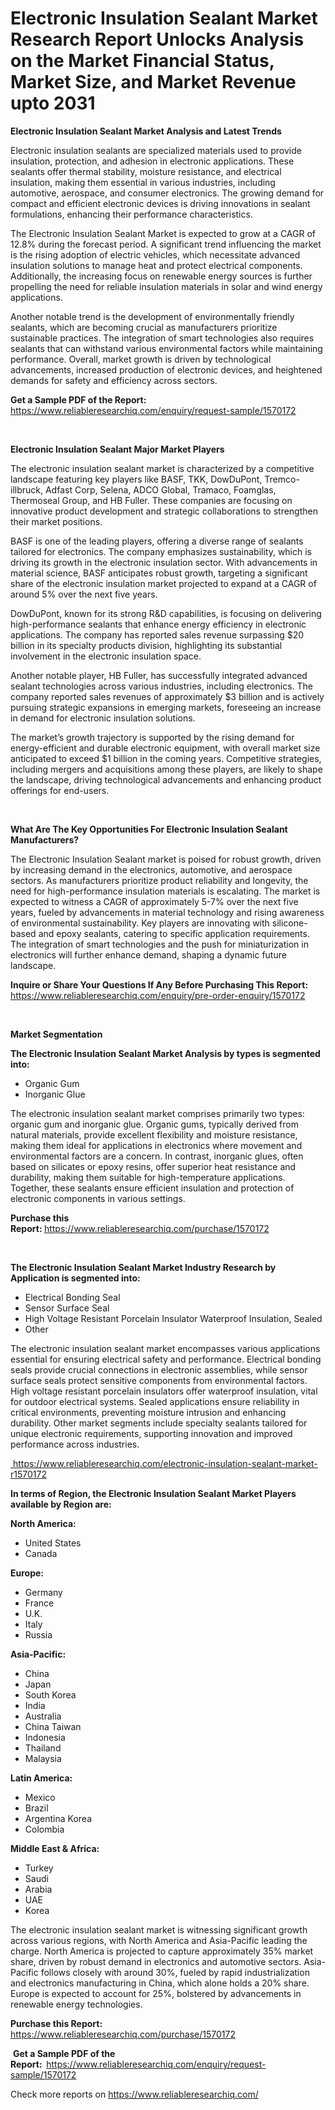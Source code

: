 <p><h1>Electronic Insulation Sealant Market Research Report Unlocks Analysis on the Market Financial Status, Market Size, and Market Revenue upto 2031</h1></p><p><strong>Electronic Insulation Sealant Market Analysis and Latest Trends</strong></p>
<p><p>Electronic insulation sealants are specialized materials used to provide insulation, protection, and adhesion in electronic applications. These sealants offer thermal stability, moisture resistance, and electrical insulation, making them essential in various industries, including automotive, aerospace, and consumer electronics. The growing demand for compact and efficient electronic devices is driving innovations in sealant formulations, enhancing their performance characteristics.</p><p>The Electronic Insulation Sealant Market is expected to grow at a CAGR of 12.8% during the forecast period. A significant trend influencing the market is the rising adoption of electric vehicles, which necessitate advanced insulation solutions to manage heat and protect electrical components. Additionally, the increasing focus on renewable energy sources is further propelling the need for reliable insulation materials in solar and wind energy applications.</p><p>Another notable trend is the development of environmentally friendly sealants, which are becoming crucial as manufacturers prioritize sustainable practices. The integration of smart technologies also requires sealants that can withstand various environmental factors while maintaining performance. Overall, market growth is driven by technological advancements, increased production of electronic devices, and heightened demands for safety and efficiency across sectors.</p></p>
<p><strong>Get a Sample PDF of the Report:&nbsp;</strong> <a href="https://www.reliableresearchiq.com/enquiry/request-sample/1570172?utm_campaign=1896&utm_medium=2&utm_source=Github&utm_content=ia&utm_term=29122024&utm_id=electronic-insulation-sealant">https://www.reliableresearchiq.com/enquiry/request-sample/1570172</a></p>
<p>&nbsp;</p>
<p><strong>Electronic Insulation Sealant Major Market Players</strong></p>
<p><p>The electronic insulation sealant market is characterized by a competitive landscape featuring key players like BASF, TKK, DowDuPont, Tremco-illbruck, Adfast Corp, Selena, ADCO Global, Tramaco, Foamglas, Thermoseal Group, and HB Fuller. These companies are focusing on innovative product development and strategic collaborations to strengthen their market positions.</p><p>BASF is one of the leading players, offering a diverse range of sealants tailored for electronics. The company emphasizes sustainability, which is driving its growth in the electronic insulation sector. With advancements in material science, BASF anticipates robust growth, targeting a significant share of the electronic insulation market projected to expand at a CAGR of around 5% over the next five years.</p><p>DowDuPont, known for its strong R&D capabilities, is focusing on delivering high-performance sealants that enhance energy efficiency in electronic applications. The company has reported sales revenue surpassing $20 billion in its specialty products division, highlighting its substantial involvement in the electronic insulation space. </p><p>Another notable player, HB Fuller, has successfully integrated advanced sealant technologies across various industries, including electronics. The company reported sales revenues of approximately $3 billion and is actively pursuing strategic expansions in emerging markets, foreseeing an increase in demand for electronic insulation solutions.</p><p>The market’s growth trajectory is supported by the rising demand for energy-efficient and durable electronic equipment, with overall market size anticipated to exceed $1 billion in the coming years. Competitive strategies, including mergers and acquisitions among these players, are likely to shape the landscape, driving technological advancements and enhancing product offerings for end-users.</p></p>
<p>&nbsp;</p>
<p><strong>What Are The Key Opportunities For Electronic Insulation Sealant Manufacturers?</strong></p>
<p><p>The Electronic Insulation Sealant market is poised for robust growth, driven by increasing demand in the electronics, automotive, and aerospace sectors. As manufacturers prioritize product reliability and longevity, the need for high-performance insulation materials is escalating. The market is expected to witness a CAGR of approximately 5-7% over the next five years, fueled by advancements in material technology and rising awareness of environmental sustainability. Key players are innovating with silicone-based and epoxy sealants, catering to specific application requirements. The integration of smart technologies and the push for miniaturization in electronics will further enhance demand, shaping a dynamic future landscape.</p></p>
<p><strong>Inquire or Share Your Questions If Any Before Purchasing This Report:</strong> <a href="https://www.reliableresearchiq.com/enquiry/pre-order-enquiry/1570172?utm_campaign=1896&utm_medium=2&utm_source=Github&utm_content=ia&utm_term=29122024&utm_id=electronic-insulation-sealant">https://www.reliableresearchiq.com/enquiry/pre-order-enquiry/1570172</a></p>
<p>&nbsp;</p>
<p><strong>Market Segmentation</strong></p>
<p><strong>The Electronic Insulation Sealant Market Analysis by types is segmented into:</strong></p>
<p><ul><li>Organic Gum</li><li>Inorganic Glue</li></ul></p>
<p><p>The electronic insulation sealant market comprises primarily two types: organic gum and inorganic glue. Organic gums, typically derived from natural materials, provide excellent flexibility and moisture resistance, making them ideal for applications in electronics where movement and environmental factors are a concern. In contrast, inorganic glues, often based on silicates or epoxy resins, offer superior heat resistance and durability, making them suitable for high-temperature applications. Together, these sealants ensure efficient insulation and protection of electronic components in various settings.</p></p>
<p><strong>Purchase this Report:&nbsp;</strong><a href="https://www.reliableresearchiq.com/purchase/1570172?utm_campaign=1896&utm_medium=2&utm_source=Github&utm_content=ia&utm_term=29122024&utm_id=electronic-insulation-sealant">https://www.reliableresearchiq.com/purchase/1570172</a></p>
<p>&nbsp;</p>
<p><strong>The Electronic Insulation Sealant Market Industry Research by Application is segmented into:</strong></p>
<p><ul><li>Electrical Bonding Seal</li><li>Sensor Surface Seal</li><li>High Voltage Resistant Porcelain Insulator Waterproof Insulation, Sealed</li><li>Other</li></ul></p>
<p><p>The electronic insulation sealant market encompasses various applications essential for ensuring electrical safety and performance. Electrical bonding seals provide crucial connections in electronic assemblies, while sensor surface seals protect sensitive components from environmental factors. High voltage resistant porcelain insulators offer waterproof insulation, vital for outdoor electrical systems. Sealed applications ensure reliability in critical environments, preventing moisture intrusion and enhancing durability. Other market segments include specialty sealants tailored for unique electronic requirements, supporting innovation and improved performance across industries.</p></p>
<p><a href="https://www.reliableresearchiq.com/electronic-insulation-sealant-market-r1570172?utm_campaign=1896&utm_medium=2&utm_source=Github&utm_content=ia&utm_term=29122024&utm_id=electronic-insulation-sealant">&nbsp;https://www.reliableresearchiq.com/electronic-insulation-sealant-market-r1570172</a></p>
<p><strong>In terms of Region, the Electronic Insulation Sealant Market Players available by Region are:</strong></p>
<p>
    <p> <strong> North America: </strong>
        <ul>
            <li>United States</li>
            <li>Canada</li>
        </ul>
        </p> 
    <p> <strong> Europe: </strong>
        <ul>
            <li>Germany</li>
            <li>France</li>
            <li>U.K.</li>
            <li>Italy</li>
            <li>Russia</li>
        </ul>
        </p> 
    <p> <strong> Asia-Pacific: </strong>
        <ul>
            <li>China</li>
            <li>Japan</li>
            <li>South Korea</li>
            <li>India</li>
            <li>Australia</li>
            <li>China Taiwan</li>
            <li>Indonesia</li>
            <li>Thailand</li>
            <li>Malaysia</li>
        </ul>
        </p> 
    <p> <strong> Latin America: </strong>
        <ul>
            <li>Mexico</li>
            <li>Brazil</li>
            <li>Argentina Korea</li>
            <li>Colombia</li>
        </ul>
        </p> 
    <p> <strong> Middle East & Africa: </strong>
        <ul>
            <li>Turkey</li>
            <li>Saudi</li>
            <li>Arabia</li>
            <li>UAE</li>
            <li>Korea</li>
        </ul>
    </p>
    </p>
<p><p>The electronic insulation sealant market is witnessing significant growth across various regions, with North America and Asia-Pacific leading the charge. North America is projected to capture approximately 35% market share, driven by robust demand in electronics and automotive sectors. Asia-Pacific follows closely with around 30%, fueled by rapid industrialization and electronics manufacturing in China, which alone holds a 20% share. Europe is expected to account for 25%, bolstered by advancements in renewable energy technologies.</p></p>
<p><strong>Purchase this Report: </strong><a href="https://www.reliableresearchiq.com/purchase/1570172?utm_campaign=1896&utm_medium=2&utm_source=Github&utm_content=ia&utm_term=29122024&utm_id=electronic-insulation-sealant">https://www.reliableresearchiq.com/purchase/1570172</a></p>
<p>&nbsp;<strong>Get a Sample PDF of the Report:&nbsp;&nbsp;</strong><a href="https://www.reliableresearchiq.com/enquiry/request-sample/1570172?utm_campaign=1896&utm_medium=2&utm_source=Github&utm_content=ia&utm_term=29122024&utm_id=electronic-insulation-sealant">https://www.reliableresearchiq.com/enquiry/request-sample/1570172</a></p>
<p><strong></strong></p>
<p>Check more reports on <a href="https://www.reliableresearchiq.com/?utm_campaign=1896&utm_medium=2&utm_source=Github&utm_content=ia&utm_term=29122024&utm_id=electronic-insulation-sealant">https://www.reliableresearchiq.com/</a></p>